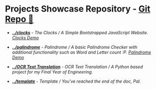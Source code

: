 # Projects Showcase Repository - <a href="github.com/justdharmik/justdharmik.github.io/">Git Repo 🔗 </a>
- <i><b><a href="/clocks/">../clocks</a></b>  -  The Clocks / A Simple Bootstrapped JavaScript Website. </i> <a href="https://justdharmik.github.io/clocks" target="_blank" rel="noopener noreferrer"><i>Clocks Demo<i/><a/><br> 
- <i><b><a href="/palindrome/">../palindrome</a></b>  -  Palindrome / A basic Palindrome Checker with additional functionality such as Word and Letter count :P. </i> <a href="https://justdharmik.github.io/palindrome" target="_blank" rel="noopener noreferrer"><i>Palindrome Demo<i/><a/><br> 
- <i><b><a href="http://dharmahost.pythonanywhere.com/" target="_blank" rel="noopener noreferrer">../OCR Text Translation</a></b>  -  OCR Text Translation / A Python based project for my Final Year of Engineering. </i><br> 

- <i><b><a href="#">../template</a></b>  -  Template / You've reached the end of the doc, Pal. </i><br> 
